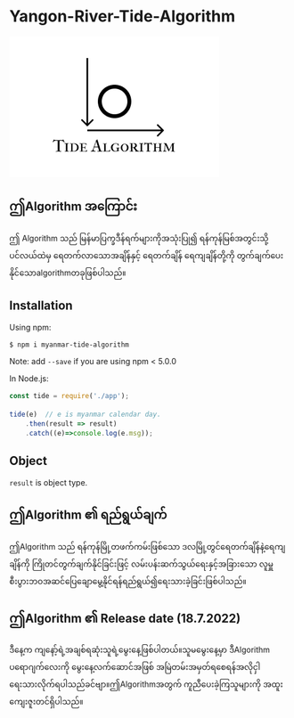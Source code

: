 ﻿# Yangon-River-Tide-Algorithm
[<img src="https://github.com/Nandakyawwin/Yangon-River-Tide-Algorithm/blob/main/tide.png">](https://github.com/Nandakyawwin/Yangon-River-Tide-Algorithm)
## ဤAlgorithm အကြောင်း

ဤ Algorithm သည် မြန်မာပြက္ခဒီန်ရက်များကိုအသုံးပြု၍ ရန်ကုန်မြစ်အတွင်းသို့ ပင်လယ်ထဲမှ ရေတက်လာသောအချိန်နှင့် ရေတက်‌ချိန် ရေကျချိန်တို့ကို တွက်ချက်ပေးနိုင်သောalgorithmတခုဖြစ်ပါသည်။


## Installation

Using npm:
```shell
$ npm i myanmar-tide-algorithm
```
Note: add `--save` if you are using npm < 5.0.0

In Node.js:

```js
const tide = require('./app');

tide(e)  // e is myanmar calendar day.
    .then(result => result)
    .catch((e)=>console.log(e.msg));
```


## Object

`result` is object type.


## ဤAlgorithm ၏ ရည်ရွယ်ချက်

ဤAlgorithm သည် ရန်ကုန်မြို့တဖက်ကမ်းဖြစ်သော ဒလမြို့တွင်ရေတက်ချိန်နဲ့ရေကျချိန်ကို ကြိုတင်တွက်ချက်နိုင်ခြင်းဖြင့် လမ်းပန်းဆက်သွယ်ရေးနှင့်အခြားသော လူမှူစီးပွားဘဝအဆင်ပြေချောမွေ့နိုင်ရန်ရည်ရွယ်၍ရေးသားခဲ့ခြင်းဖြစ်ပါသည်။

## ဤAlgorithm ၏ Release date (18.7.2022)

ဒီနေ့က ကျနော့်ရဲ့အချစ်ရဆုံးသူရဲ့မွေးနေ့ဖြစ်ပါတယ်။သူမမွေးနေ့မှာ ဒီAlgorithm ပ‌ရောဂျက်လေးကို မွေးနေ့လက်ဆောင်အဖြစ် အမြဲတမ်းအမှတ်ရစေရန်အလိုငှါ ရေးသားလိုက်ရပါသည်ခင်ဗျာ။ဤAlgorithmအတွက် ကူညီပေးခဲ့ကြသူများကို အထူးကျေးဇူးတင်ရှိပါသည်။

